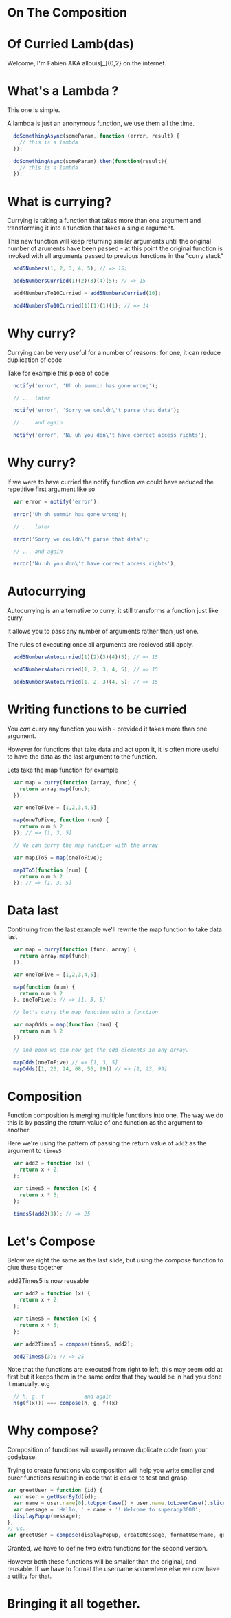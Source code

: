 # On The Composition
# Of Curried Lamb(das)

Welcome, I'm Fabien AKA allouis[_]{0,2} on the internet.


# What's a Lambda ?

This one is simple.

A lambda is just an anonymous function, we use them all the time.

```javascript
  doSomethingAsync(someParam, function (error, result) {
    // this is a lambda
  });

  doSomethingAsync(someParam).then(function(result){
    // this is a lambda
  });
```


# What is currying?

Currying is taking a function that takes more than one argument and transforming it into
a function that takes a single argument. 

This new function will keep returning similar arguments until the original number of aruments
have been passed - at this point the original function is invoked with all arguments passed
to previous functions in the "curry stack"

```javascript
  add5Numbers(1, 2, 3, 4, 5); // => 15;

  add5NumbersCurried(1)(2)(3)(4)(5); // => 15

  add4NumbersTo10Curried = add5NumbersCurried(10);

  add4NumbersTo10Curried(1)(1)(1)(1); // => 14
```


# Why curry?

Currying can be very useful for a number of reasons: for one, it can reduce duplication of code

Take for example this piece of code

```javascript
  notify('error', 'Uh oh summin has gone wrong');

  // ... later

  notify('error', 'Sorry we couldn\'t parse that data'); 

  // ... and again

  notify('error', 'Nu uh you don\'t have correct access rights');
```


# Why curry?

If we were to have curried the notify function we could have reduced the repetitive first argument
like so

```javascript
  var error = notify('error');

  error('Uh oh summin has gone wrong');

  // ... later

  error('Sorry we couldn\'t parse that data'); 

  // ... and again

  error('Nu uh you don\'t have correct access rights');
```


# Autocurrying

Autocurrying is an alternative to curry, it still transforms a function just like curry.

It allows you to pass any number of arguments rather than just one.

The rules of executing once all arguments are recieved still apply.

```javascript
  add5NumbersAutocurried(1)(2)(3)(4)(5); // => 15

  add5NumbersAutocurried(1, 2, 3, 4, 5); // => 15

  add5NumbersAutocurried(1, 2, 3)(4, 5); // => 15
```


# Writing functions to be curried

You *can* curry any function you wish - provided it takes more than one argument.

However for functions that take data and act upon it, it is often more useful to
have the data as the last argument to the function.

Lets take the map function for example

```javascript
  var map = curry(function (array, func) {
    return array.map(func);
  }); 

  var oneToFive = [1,2,3,4,5];

  map(oneToFive, function (num) {
    return num % 2 
  }); // => [1, 3, 5]

  // We can curry the map function with the array

  var map1To5 = map(oneToFive);

  map1To5(function (num) {
    return num % 2  
  }); // => [1, 3, 5]
```


# Data last

Continuing from the last example we'll rewrite the map function to take data last

```javascript
  var map = curry(function (func, array) {
    return array.map(func);  
  });

  var oneToFive = [1,2,3,4,5];

  map(function (num) {
    return num % 2 
  }, oneToFive); // => [1, 3, 5]

  // let's curry the map function with a function

  var mapOdds = map(function (num) {
    return num % 2
  });

  // and boom we can now get the odd elements in any array.

  mapOdds(oneToFive) // => [1, 3, 5]
  mapOdds([1, 23, 24, 68, 56, 99]) // => [1, 23, 99]
```


# Composition

Function composition is merging multiple functions into one.
The way we do this is by passing the return value of one function as the argument to another

Here we're using the pattern of passing the return value of `add2` as the argument to `times5`

```javascript
  var add2 = function (x) {
    return x + 2;
  };

  var times5 = function (x) {
    return x * 5;
  };

  times5(add2(3)); // => 25
```


# Let's Compose

Below we right the same as the last slide, but using the compose function to glue these together

add2Times5 is now reusable

```javascript
  var add2 = function (x) {
    return x + 2;  
  };

  var times5 = function (x) {
    return x * 5;
  };

  var add2Times5 = compose(times5, add2);

  add2Times5(3); // => 25
```

Note that the functions are executed from right to left, this may seem odd at first but it keeps
them in the same order that they would be in had you done it manually. e.g

```javascript
  // h, g, f             and again
  h(g(f(x))) === compose(h, g, f)(x)
```


# Why compose? 

Composition of functions will usually remove duplicate code from your codebase.

Trying to create functions via composition will help you write smaller and purer functions
resulting in code that is easier to test and grasp.

```javascript
var greetUser = function (id) {
  var user = getUserById(id);
  var name = user.name[0].toUpperCase() + user.name.toLowerCase().slice(1);
  var message = 'Hello, ' + name + '! Welcome to superapp3000';
  displayPopup(message);
};
// vs.
var greetUser = compose(displayPopup, createMessage, formatUsername, getUserById);
```

Granted, we have to define two extra functions for the second version.

However both these functions will be smaller than the original, and reusable.
If we have to format the username somewhere else we now have a utility for that.


# Bringing it all together.




